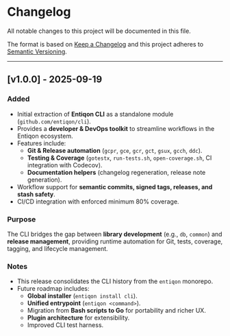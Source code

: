 # Changelog

All notable changes to this project will be documented in this file.

The format is based on [Keep a Changelog](https://keepachangelog.com/)
and this project adheres to [Semantic Versioning](https://semver.org/).

---

## [v1.0.0] - 2025-09-19

### Added
- Initial extraction of **Entiqon CLI** as a standalone module (`github.com/entiqon/cli`).
- Provides a **developer & DevOps toolkit** to streamline workflows in the Entiqon ecosystem.
- Features include:
    - **Git & Release automation** (`gcpr`, `gce`, `gcr`, `gct`, `gsux`, `gcch`, `ddc`).
    - **Testing & Coverage** (`gotestx`, `run-tests.sh`, `open-coverage.sh`, CI integration with Codecov).
    - **Documentation helpers** (changelog regeneration, release note generation).
- Workflow support for **semantic commits, signed tags, releases, and stash safety**.
- CI/CD integration with enforced minimum 80% coverage.

### Purpose
The CLI bridges the gap between **library development** (e.g., `db`, `common`) and **release management**, providing runtime automation for Git, tests, coverage, tagging, and lifecycle management.

### Notes
- This release consolidates the CLI history from the `entiqon` monorepo.
- Future roadmap includes:
    - **Global installer** (`entiqon install cli`).
    - **Unified entrypoint** (`entiqon <command>`).
    - Migration from **Bash scripts to Go** for portability and richer UX.
    - **Plugin architecture** for extensibility.
    - Improved CLI test harness.
